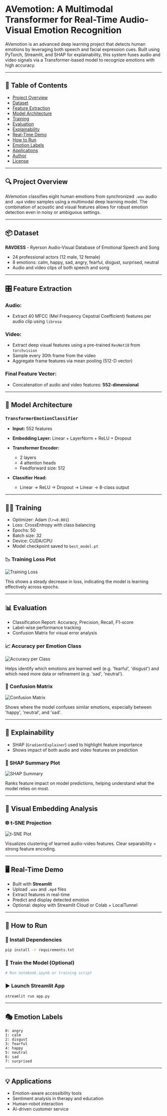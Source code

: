 # AVemotion: A Multimodal Transformer for Real-Time Audio-Visual Emotion Recognition

AVemotion is an advanced deep learning project that detects human emotions by leveraging both speech and facial expression cues. Built using PyTorch, Streamlit, and SHAP for explainability, this system fuses audio and video signals via a Transformer-based model to recognize emotions with high accuracy.

---

## 📌 Table of Contents

* [Project Overview](#project-overview)
* [Dataset](#dataset)
* [Feature Extraction](#feature-extraction)
* [Model Architecture](#model-architecture)
* [Training](#training)
* [Evaluation](#evaluation)
* [Explainability](#explainability)
* [Real-Time Demo](#real-time-demo)
* [How to Run](#how-to-run)
* [Emotion Labels](#emotion-labels)
* [Applications](#applications)
* [Author](#author)
* [License](#license)

---

## 🔍 Project Overview

AVemotion classifies eight human emotions from synchronized `.wav` audio and `.mp4` video samples using a multimodal deep learning model. The combination of acoustic and visual features allows for robust emotion detection even in noisy or ambiguous settings.

---

## 📦 Dataset

**RAVDESS** - Ryerson Audio-Visual Database of Emotional Speech and Song

* 24 professional actors (12 male, 12 female)
* 8 emotions: calm, happy, sad, angry, fearful, disgust, surprised, neutral
* Audio and video clips of both speech and song

---

## 🎛 Feature Extraction

### Audio:

* Extract 40 MFCC (Mel Frequency Cepstral Coefficient) features per audio clip using `librosa`

### Video:

* Extract deep visual features using a pre-trained `ResNet18` from `torchvision`
* Sample every 30th frame from the video
* Aggregate frame features via mean pooling (512-D vector)

### Final Feature Vector:

* Concatenation of audio and video features: **552-dimensional**

---

## 🧠 Model Architecture

### `TransformerEmotionClassifier`

* **Input:** 552 features
* **Embedding Layer:** Linear + LayerNorm + ReLU + Dropout
* **Transformer Encoder:**

  * 2 layers
  * 4 attention heads
  * Feedforward size: 512
* **Classifier Head:**

  * Linear → ReLU → Dropout → Linear → 8-class output

---

## 🏋️‍♂️ Training

* Optimizer: Adam (`lr=0.001`)
* Loss: CrossEntropy with class balancing
* Epochs: 50
* Batch size: 32
* Device: CUDA/CPU
* Model checkpoint saved to `best_model.pt`

### 📉 Training Loss Plot

![Training Loss](https://github.com/yashamre/AVemotion-A-Multimodal-Transformer-for-Real-Time-Audio-Visual-Emotion-Recognition/blob/f36dfb4b77e7da2594f129768c249340ce09f7b7/Line%20graph.png)

This shows a steady decrease in loss, indicating the model is learning effectively across epochs.

---

## 📊 Evaluation

* Classification Report: Accuracy, Precision, Recall, F1-score
* Label-wise performance tracking
* Confusion Matrix for visual error analysis

### 📈 Accuracy per Emotion Class

![Accuracy per Class](https://github.com/yashamre/AVemotion-A-Multimodal-Transformer-for-Real-Time-Audio-Visual-Emotion-Recognition/blob/f36dfb4b77e7da2594f129768c249340ce09f7b7/Bar%20Plot.png)

Helps identify which emotions are learned well (e.g. 'fearful', 'disgust') and which need more data or refinement (e.g. 'sad', 'neutral').

### 🧩 Confusion Matrix

![Confusion Matrix](https://github.com/yashamre/AVemotion-A-Multimodal-Transformer-for-Real-Time-Audio-Visual-Emotion-Recognition/blob/f36dfb4b77e7da2594f129768c249340ce09f7b7/Confusion%20Matrix.png)

Shows where the model confuses similar emotions, especially between 'happy', 'neutral', and 'sad'.

---

## 🔎 Explainability

* SHAP (`GradientExplainer`) used to highlight feature importance
* Shows impact of both audio and video features on prediction

### 🧠 SHAP Summary Plot

![SHAP Summary](https://github.com/yashamre/AVemotion-A-Multimodal-Transformer-for-Real-Time-Audio-Visual-Emotion-Recognition/blob/f36dfb4b77e7da2594f129768c249340ce09f7b7/SHAP%20Summary%20Plot.png)

Ranks feature impact on model predictions, helping understand what the model relies on most.

---

## 📌 Visual Embedding Analysis

### 🌐 t-SNE Projection

![t-SNE Plot](https://github.com/yashamre/AVemotion-A-Multimodal-Transformer-for-Real-Time-Audio-Visual-Emotion-Recognition/blob/f36dfb4b77e7da2594f129768c249340ce09f7b7/t-SNE%20Plot.png)

Visualizes clustering of learned audio-video features. Clear separability = strong feature encoding.

---

## 🖥 Real-Time Demo

* Built with **Streamlit**
* Upload `.wav` and `.mp4` files
* Extract features in real-time
* Predict and display detected emotion
* Optional: deploy with Streamlit Cloud or Colab + LocalTunnel

---

## 🚀 How to Run

### 🧱 Install Dependencies

```bash
pip install -r requirements.txt
```

### 🧠 Train the Model (Optional)

```python
# Run notebook.ipynb or training script
```

### ▶️ Launch Streamlit App

```bash
streamlit run app.py
```

---

## 🎭 Emotion Labels

```
0: angry
1: calm
2: disgust
3: fearful
4: happy
5: neutral
6: sad
7: surprised
```

---

## 💡 Applications

* Emotion-aware accessibility tools
* Sentiment analysis in therapy and education
* Human-robot interaction
* AI-driven customer service

